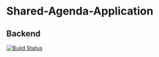 # Shared-Agenda-Application

## Backend
[![Build Status](https://travis-ci.org/sudojimmy/Shared-Agenda-Application.svg?branch=master)](https://travis-ci.org/sudojimmy/Shared-Agenda-Application)
